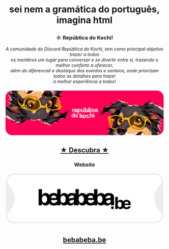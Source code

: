 # <p align="center">sei nem a gramática do português, imagina html
</p>


### <p align="center">☀ República do Kochi!
</p>

*<p align="center">A comunidade do Discord República do Kochi, tem como principal objetivo trazer a todos <br> os membros um lugar para conversar e se divertir entre si, trazendo o melhor conforto a oferecer, <br> além do diferencial e destaque dos eventos e sorteios, onde priorizam todos os detalhes para trazer <br> a melhor experiência a todos!*
</p>

<p 
  align="center">
  <img src="repkochi.png" width="550" />
</p>

## <p align="center">[★ Descubra ★](https://discord.gg/JQ2HdUm)
</p>

### <p align="center">Website
</p>

<p 
  align="center">
  <img src="bebabebabanner.png" width="500" />
</p>

## <p align="center">[bebabeba.be](https://bebabeba.be)
</p>
